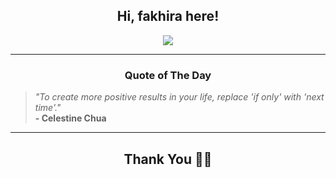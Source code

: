 <h2 align="center"> Hi, fakhira here!</h2>

<p align="center">
<a href="https://github.com/fakhiralkda" alt="github streak"><img src="https://dvst-streak.herokuapp.com/?user=fakhiralkda&theme=tokyonight&fire=DD472C"></a>
</p>

<hr>
<h3 align="center">Quote of The Day</h3>
<p align="center">
<blockquote>
<i>"To create more positive results in your life, replace 'if only' with 'next time'."</i>
<br>
<b>- Celestine Chua</b>
</blockquote>
</p>


<hr>
<h2 align="center">Thank You 🙏🏼</h2>
